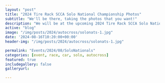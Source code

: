```yaml
---
layout: "post"
title: "2024 Tire Rack SCCA Solo National Championship Photos"
subtitle: "We'll be there, taking the photos that you want!"
description: "We will be at the upcoming 2024 Tire Rack SCCA Solo National Championships in Lincoln Nebraska, taking the photos that you want to see!"
active: "blog"
image: "/img/posts/2024/autocross/solonats-1.jpg"
date: '2024-08-16T10:20:00+00:00'
header-img: "/img/posts/2024/autocross/solonats-1.jpg"

permalink: "Events/2024/08/SoloNationals"
categories: [event, race, car, solo, autocross]
featured: true
includegallery: false
galleryurl: 

---
```

